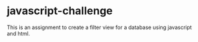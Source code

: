 # javascript-challenge
This is an assignment to create a filter view for a database using javascript and html.
